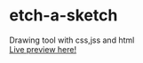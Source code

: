 # etch-a-sketch
Drawing tool with css,jss and html <br />
[Live preview here!](https://tholdon.github.io/etch-a-sketch/) <br />